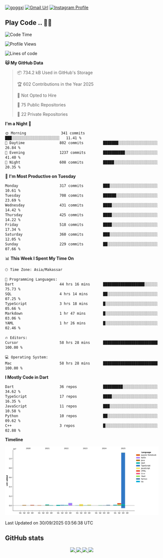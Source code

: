 [![goggxi](https://img.shields.io/badge/Portofolio-Goggxi-orange)](https://goggxi.github.io)
[![Gmail Url](https://img.shields.io/twitter/url?label=Goggxi@gmail.com&logo=gmail&style=social&url=http%3A%2F%2Fmailto%3Acontact.Goggxi@gmail.com)](mailto:Goggxi@gmail.com) [![Instagram Profile](https://img.shields.io/twitter/url?label=moh_rifkan&logo=instagram&style=social&url=https://www.instagram.com/moh_rifkan/)](https://www.instagram.com/moh_rifkan/)

## Play Code .. 💬🚀

<!-- [![Moh Rifkan GitHub stats](https://github-readme-stats.vercel.app/api?username=goggxi&count_private=true&show_icons=true&theme=dracula&custom_title=Goggxi%20Statistic%20🚀)](https://github.com/goggxi/goggxi)

[![Top Langs](https://github-readme-stats.vercel.app/api/top-langs/?username=goggxi&langs_count=8&layout=compact&show_icons=true&theme=dracula)](https://github.com/goggxi/goggxi) -->

<!--START_SECTION:waka-->
![Code Time](http://img.shields.io/badge/Code%20Time-4%2C602%20hrs%2050%20mins-blue)

![Profile Views](http://img.shields.io/badge/Profile%20Views-9-blue)

![Lines of code](https://img.shields.io/badge/From%20Hello%20World%20I%27ve%20Written-13.8%20million%20lines%20of%20code-blue)

**🐱 My GitHub Data** 

> 📦 734.2 kB Used in GitHub's Storage 
 > 
> 🏆 602 Contributions in the Year 2025
 > 
> 🚫 Not Opted to Hire
 > 
> 📜 75 Public Repositories 
 > 
> 🔑 22 Private Repositories 
 > 
**I'm a Night 🦉** 

```text
🌞 Morning                341 commits         ███░░░░░░░░░░░░░░░░░░░░░░   11.41 % 
🌆 Daytime                802 commits         ███████░░░░░░░░░░░░░░░░░░   26.84 % 
🌃 Evening                1237 commits        ██████████░░░░░░░░░░░░░░░   41.40 % 
🌙 Night                  608 commits         █████░░░░░░░░░░░░░░░░░░░░   20.35 % 
```
📅 **I'm Most Productive on Tuesday** 

```text
Monday                   317 commits         ███░░░░░░░░░░░░░░░░░░░░░░   10.61 % 
Tuesday                  708 commits         ██████░░░░░░░░░░░░░░░░░░░   23.69 % 
Wednesday                431 commits         ████░░░░░░░░░░░░░░░░░░░░░   14.42 % 
Thursday                 425 commits         ████░░░░░░░░░░░░░░░░░░░░░   14.22 % 
Friday                   518 commits         ████░░░░░░░░░░░░░░░░░░░░░   17.34 % 
Saturday                 360 commits         ███░░░░░░░░░░░░░░░░░░░░░░   12.05 % 
Sunday                   229 commits         ██░░░░░░░░░░░░░░░░░░░░░░░   07.66 % 
```


📊 **This Week I Spent My Time On** 

```text
🕑︎ Time Zone: Asia/Makassar

💬 Programming Languages: 
Dart                     44 hrs 16 mins      ███████████████████░░░░░░   75.73 % 
SQL                      4 hrs 14 mins       ██░░░░░░░░░░░░░░░░░░░░░░░   07.25 % 
TypeScript               3 hrs 18 mins       █░░░░░░░░░░░░░░░░░░░░░░░░   05.66 % 
Markdown                 1 hr 47 mins        █░░░░░░░░░░░░░░░░░░░░░░░░   03.06 % 
YAML                     1 hr 26 mins        █░░░░░░░░░░░░░░░░░░░░░░░░   02.46 % 

🔥 Editors: 
Cursor                   58 hrs 28 mins      █████████████████████████   100.00 % 

💻 Operating System: 
Mac                      58 hrs 28 mins      █████████████████████████   100.00 % 
```

**I Mostly Code in Dart** 

```text
Dart                     36 repos            █████████░░░░░░░░░░░░░░░░   34.62 % 
TypeScript               17 repos            ████░░░░░░░░░░░░░░░░░░░░░   16.35 % 
JavaScript               11 repos            ███░░░░░░░░░░░░░░░░░░░░░░   10.58 % 
Python                   10 repos            ██░░░░░░░░░░░░░░░░░░░░░░░   09.62 % 
C++                      3 repos             █░░░░░░░░░░░░░░░░░░░░░░░░   02.88 % 
```



**Timeline**

![Lines of Code chart](https://raw.githubusercontent.com/Goggxi/Goggxi/main/assets/bar_graph.png)


 Last Updated on 30/09/2025 03:56:38 UTC
<!--END_SECTION:waka-->

## GitHub stats

<p align="center">
  <a href="https://github.com/goggxi">
    <img src="http://github-profile-summary-cards.vercel.app/api/cards/profile-details?username=goggxi&theme=transparent" />
  </a>
  <a href="https://github.com/goggxi">
    <img src="https://github-readme-streak-stats.herokuapp.com/?user=goggxi&hide_border=true&card_width=338&theme=transparent" />
  </a>
  <a href="https://github.com/goggxi">
    <img src="http://github-profile-summary-cards.vercel.app/api/cards/stats?username=goggxi&theme=transparent" />
  </a>
  <a href="https://github.com/goggxi">
    <img src="https://github-readme-stats.vercel.app/api/top-langs/?username=goggxi&langs_count=10&exclude_repo=&hide=c,makefile,html,css,sass,nix,nunjucks,tsql,dockerfile,shell&card_width=699&hide_border=true&theme=transparent" />
  </a>
  <!-- <br/>
  <a href="https://github.com/goggxi">
    <img src="https://komarev.com/ghpvc/?username=goggxi&color=blue&style=flat" />
  </a> -->
</p>
